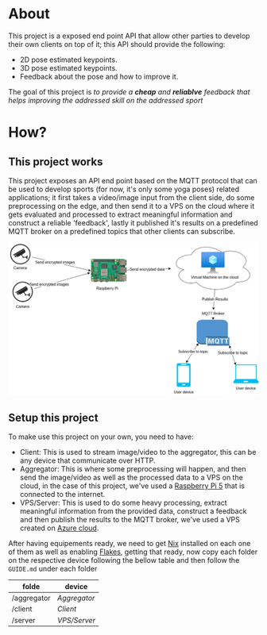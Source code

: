# About

This project is a exposed end point API that allow other parties to develop their own clients on top of it; this API should provide the following:

- 2D pose estimated keypoints.
- 3D pose estimated keypoints.
- Feedback about the pose and how to improve it.

The goal of this project is _to provide a **cheap** and **reliablve** feedback that helps improving the addressed skill on the addressed sport_

# How?
## This project works

This project exposes an API end point based on the MQTT protocol that can be used to develop sports (for now, it's only some yoga poses) related applications; it first takes a video/image input from the client side, do some preprocessing on the edge, and then send it to a VPS on the cloud where it gets evaluated and processed to extract meaningful information and construct a reliable 'feedback', lastly it published it's results on a predefined MQTT broker on a predefined topics that other clients can subscribe.

![image](./assets/DatatFlow.jpg)
## Setup this project

To make use this project on your own, you need to have:
* Client: This is used to stream image/video to the aggregator, this can be any device that communicate over HTTP.
* Aggregator: This is where some preprocessing will happen, and then send the image/video as well as the processed data to a VPS on the cloud, in the case of this project, we've used a [Raspberry Pi 5](https://www.raspberrypi.com/products/raspberry-pi-5/) that is connected to the internet.
* VPS/Server: This is used to do some heavy processing, extract meaningful information from the provided data, construct a feedback and then publish the results to the MQTT broker, we've used a VPS created on [Azure cloud](https://azure.microsoft.com/en-us).

After having equipements ready, we need to get [Nix](https://nixos.org/) installed on each one of them as well as enabling [Flakes](https://nixos.wiki/wiki/flakes), getting that ready, now copy each folder on the respective device following the bellow table and then follow the `GUIDE.md` under each folder

|folde      |device      |
|-----------|------------|
|/aggregator|*Aggregator*|
|/client    |*Client*    |
|/server    |*VPS/Server*|

